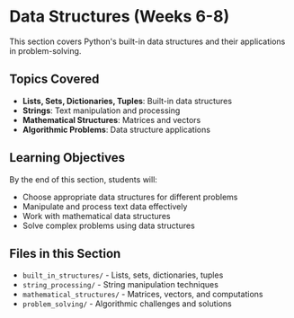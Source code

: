 # Data Structures (Weeks 6-8)

This section covers Python's built-in data structures and their applications in problem-solving.

## Topics Covered

- **Lists, Sets, Dictionaries, Tuples**: Built-in data structures
- **Strings**: Text manipulation and processing
- **Mathematical Structures**: Matrices and vectors
- **Algorithmic Problems**: Data structure applications

## Learning Objectives

By the end of this section, students will:
- Choose appropriate data structures for different problems
- Manipulate and process text data effectively
- Work with mathematical data structures
- Solve complex problems using data structures

## Files in this Section

- `built_in_structures/` - Lists, sets, dictionaries, tuples
- `string_processing/` - String manipulation techniques
- `mathematical_structures/` - Matrices, vectors, and computations
- `problem_solving/` - Algorithmic challenges and solutions